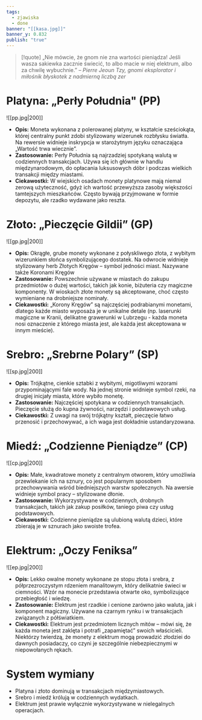 ```yaml
---
tags:
  - zjawiska
  - done
banner: "[[kasa.jpg]]"
banner_y: 0.832
publish: "true"
---
```

>[!quote] „Nie mówcie, że gnom nie zna wartości pieniądza! Jeśli wasza sakiewka zacznie świecić, to albo macie w niej elektrum, albo za chwilę wybuchnie.”
> – *Pierre Jeoun Tzy, gnomi eksplorator i miłośnik błyskotek z nadmierną liczbą zer*

# **Platyna: „Perły Południa" (PP)**
![[pp.jpg|200]]
- **Opis:** Moneta wykonana z polerowanej platyny, w kształcie sześciokąta, której centralny punkt zdobi stylizowany wizerunek rozbłysku światła. Na rewersie widnieje inskrypcja w starożytnym języku oznaczająca „Wartość trwa wiecznie”.
- **Zastosowanie:** Perły Południa są najrzadziej spotykaną walutą w codziennych transakcjach. Używa się ich głównie w handlu międzynarodowym, do opłacania luksusowych dóbr i podczas wielkich transakcji między miastami.
- **Ciekawostki:** W wiejskich osadach monety platynowe mają niemal zerową użyteczność, gdyż ich wartość przewyższa zasoby większości tamtejszych mieszkańców. Często bywają przyjmowane w formie depozytu, ale rzadko wydawane jako reszta.
# **Złoto: „Pieczęcie Gildii” (GP)**
![[gp.jpg|200]]
- **Opis:** Okrągłe, grube monety wykonane z połyskliwego złota, z wybitym wizerunkiem słońca symbolizującego dostatek. Na odwrocie widnieje stylizowany herb Złotych Kręgów – symbol jedności miast. Nazywane także Koronami Kręgów
- **Zastosowanie:** Powszechnie używane w miastach do zakupu przedmiotów o dużej wartości, takich jak konie, biżuteria czy magiczne komponenty. W wioskach złote monety są akceptowane, choć często wymieniane na drobniejsze nominały.
- **Ciekawostki:** „Korony Kręgów” są najczęściej podrabianymi monetami, dlatego każde miasto wyposaża je w unikalne detale (np. laserunki magiczne w Kranii, delikatne grawerunki w Lubrzegu - każda moneta nosi oznaczenie z którego miasta jest, ale każda jest akceptowana w innym mieście).
# **Srebro: „Srebrne Polary” (SP)**
![[sp.jpg|200]]
- **Opis:** Trójkątne, cienkie sztabki z wybitymi, migotliwymi wzorami przypominającymi fale wody. Na jednej stronie widnieje symbol rzeki, na drugiej inicjały miasta, które wybiło monetę.
- **Zastosowanie:** Najczęściej spotykana w codziennych transakcjach. Pieczęcie służą do kupna żywności, narzędzi i podstawowych usług.
- **Ciekawostki:** Z uwagi na swój trójkątny kształt, pieczęcie łatwo przenosić i przechowywać, a ich waga jest dokładnie ustandaryzowana.
# **Miedź: „Codzienne Pieniądze” (CP)**
![[cp.jpg|200]]
- **Opis:** Małe, kwadratowe monety z centralnym otworem, który umożliwia przewlekanie ich na sznury, co jest popularnym sposobem przechowywania wśród biedniejszych warstw społecznych. Na awersie widnieje symbol pracy – stylizowane dłonie.
- **Zastosowanie:** Wykorzystywane w codziennych, drobnych transakcjach, takich jak zakup posiłków, taniego piwa czy usług podstawowych.
- **Ciekawostki:** Codzienne pieniądze są ulubioną walutą dzieci, które zbierają je w sznurach jako swoiste trofea.
# **Elektrum: „Oczy Feniksa”**
![[ep.jpg|200]]
- **Opis:** Lekko owalne monety wykonane ze stopu złota i srebra, z półprzezroczystym rdzeniem manalitowym, który delikatnie świeci w ciemności. Wzór na monecie przedstawia otwarte oko, symbolizujące przebiegłość i wiedzę.
- **Zastosowanie:** Elektrum jest rzadkie i cenione zarówno jako waluta, jak i komponent magiczny. Używane na czarnym rynku i w transakcjach związanych z półświatkiem.
- **Ciekawostki:** Elektrum jest przedmiotem licznych mitów – mówi się, że każda moneta jest zaklęta i potrafi „zapamiętać” swoich właścicieli. Niektórzy twierdzą, że monety z elektrum mogą prowadzić złodziei do dawnych posiadaczy, co czyni je szczególnie niebezpiecznymi w niepowołanych rękach.
# **System wymiany**
- Platyna i złoto dominują w transakcjach międzymiastowych.
- Srebro i miedź królują w codziennych wydatkach.
- Elektrum jest prawie wyłącznie wykorzystywane w nielegalnych operacjach.